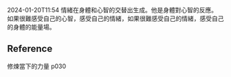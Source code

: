 
2024-01-20T11:54
情緒在身體和心智的交替出生成。他是身體對心智的反應。
如果很難感受自己的心智，感受自己的情緒，如果很難感受自己的情緒，感受自己的身體的能量場。

## Reference
修煉當下的力量 p030

